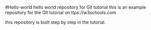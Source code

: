 
#Hello-world 
hello world repository for Git tutorial 
this is an example repository for the Git tutorial on ttps://w3schools.com

this repository is built step by step in the tutorial.
